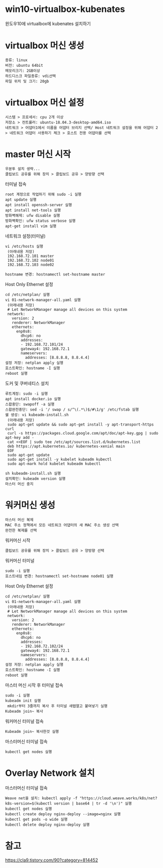 # win10-virtualbox-kubenates
윈도우10에 virtualbox에 kubenates 설치하기

# virtualbox 머신 생성
```
종류: linux 
버전: ubuntu 64bit
메모리크기: 2GB이상
하드디스크 파일종류: vdi선택
파일 위치 및 크기: 20gb
```

# virtualbox 머신 설정
```
시스템 > 프로세서: cpu 2개 이상
저장소 > 컨트롤러: ubuntu-18.04.3-desktop-amd64.iso
네트워크 > 어댑터1에서 이름을 어댑터 브리지 선택/ Host 네트워크 설정을 위해 어댑터 2 > 네트워크 어댑터 사용하기 체크 > 호스트 전용 어댑터를 선택 
```

# master 머신 시작
```
우분투 설치 생략...
클립보드 공유를 위해 장치 > 클립보드 공유 > 양방향 선택
```
터미널 접속
```
root 계정으로 작업하기 위해 sudo -i 실행
apt update 실행
apt install openssh-server 실행
apt install net-tools 실행
방화벽해제: ufw disable 실행
방화벽확인: ufw status verbose 실행
apt-get install vim 실행
```
네트워크 설정(터미널)
```
vi /etc/hosts 실행
 (아래내용 저장)
 192.168.72.101 master
 192.168.72.102 node01
 192.168.72.103 node02

hostname 변경: hostnamectl set-hostname master
```
Host Only Ethernet 설정
```
cd /etc/netplan/ 실행
vi 01-network-manager-all.yaml 실행
 (아래내용 저장)
 # Let NetworkManager manage all devices on this system
 network:
   version: 2
   renderer: NetworkManager
   ethernets:
     enp0s8:
       dhcp6: no
       addresses:
       - 192.168.72.101/24
       gateway4: 192.168.72.1
       nameservers:
         addresses: [8.8.8.8, 8.8.4.4]
설정 저장: netplan apply 실행
호스트확인: hostname -I 실행
reboot 실행
```
도커 및 쿠버네티스 설치
```
루트계정: sudo -i 실행
apt install docker.io 실행
스왑중단: swapoff -a 실행
스왑완전중단: sed -i '/ swap / s/^\(.*\)$/#\1/g' /etc/fstab 실행
쉘 생성: vi kubeadm-install.sh
 (아래내용 저장)
 sudo apt-get update && sudo apt-get install -y apt-transport-https curl
 curl -s https://packages.cloud.google.com/apt/doc/apt-key.gpg | sudo apt-key add -
 cat <<EOF | sudo tee /etc/apt/sources.list.d/kubernetes.list
 deb https://apt.kubernetes.io/ kubernetes-xenial main
 EOF
 sudo apt-get update
 sudo apt-get install -y kubelet kubeadm kubectl
 sudo apt-mark hold kubelet kubeadm kubectl
 
sh kubeadm-install.sh 실행
설치확인: kubeadm version 실행
마스터 머신 중지
```
# 워커머신 생성
```
마스터 머신 복제
MAC 주소 정책에서 모든 네트워크 어댑터의 새 MAC 주소 생성 선택
완전한 복제를 선택
```
워커머신 시작
```
클립보드 공유를 위해 장치 > 클립보드 공유 > 양방향 선택
```
워커머신 터미널 
```
sudo -i 실행
호스트네임 변경: hostnamectl set-hostname node01 실행
```
Host Only Ethernet 설정
```
cd /etc/netplan/ 실행
vi 01-network-manager-all.yaml 실행
 (아래내용 저장)
 # Let NetworkManager manage all devices on this system
 network:
   version: 2
   renderer: NetworkManager
   ethernets:
     enp0s8:
       dhcp6: no
       addresses:
       - 192.168.72.102/24
       gateway4: 192.168.72.1
       nameservers:
         addresses: [8.8.8.8, 8.8.4.4]
설정 저장: netplan apply 실행
호스트확인: hostname -I 실행
reboot 실행
```
마스터 머신 시작 후 터미널 접속
```
sudo -i 실행
kubeadm init 실행
 mkdir부터 3줄까지 복사 후 터미널 새탭열고 붙여넣기 실행
Kubeadm join~ 복사
```
워커머신 터미널 접속
```
Kubeadm join~ 복사한것 실행
```
마스터머신 터미널 접속
```
kubectl get nodes 실행
```
# Overlay Network 설치
마스터머신 터미널 접속
```
Weave net을 설치: kubectl apply -f "https://cloud.weave.works/k8s/net?k8s-version=$(kubectl version | base64 | tr -d '\n')" 실행
kubectl get nodes 실행
kubectl create deploy nginx-deploy --image=nginx 실행
kubectl get pods -o wide 실행
kubectl delete deploy nginx-deploy 실행
```

# 참고
https://cla9.tistory.com/90?category=814452

